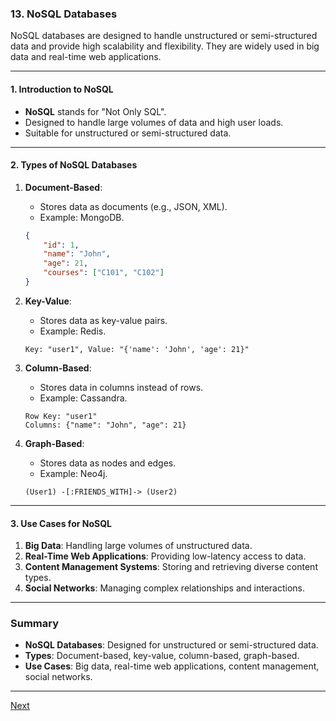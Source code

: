 ### **13. NoSQL Databases**

NoSQL databases are designed to handle unstructured or semi-structured data and provide high scalability and flexibility. They are widely used in big data and real-time web applications.

---

#### **1. Introduction to NoSQL**
- **NoSQL** stands for "Not Only SQL".
- Designed to handle large volumes of data and high user loads.
- Suitable for unstructured or semi-structured data.

---

#### **2. Types of NoSQL Databases**
1. **Document-Based**:
   - Stores data as documents (e.g., JSON, XML).
   - Example: MongoDB.
   ```json
   {
       "id": 1,
       "name": "John",
       "age": 21,
       "courses": ["C101", "C102"]
   }
   ```

2. **Key-Value**:
   - Stores data as key-value pairs.
   - Example: Redis.
   ```
   Key: "user1", Value: "{'name': 'John', 'age': 21}"
   ```

3. **Column-Based**:
   - Stores data in columns instead of rows.
   - Example: Cassandra.
   ```
   Row Key: "user1"
   Columns: {"name": "John", "age": 21}
   ```

4. **Graph-Based**:
   - Stores data as nodes and edges.
   - Example: Neo4j.
   ```
   (User1) -[:FRIENDS_WITH]-> (User2)
   ```

---

#### **3. Use Cases for NoSQL**
1. **Big Data**: Handling large volumes of unstructured data.
2. **Real-Time Web Applications**: Providing low-latency access to data.
3. **Content Management Systems**: Storing and retrieving diverse content types.
4. **Social Networks**: Managing complex relationships and interactions.

---

### **Summary**
- **NoSQL Databases**: Designed for unstructured or semi-structured data.
- **Types**: Document-based, key-value, column-based, graph-based.
- **Use Cases**: Big data, real-time web applications, content management, social networks.

---

[Next](./14DBMS.md)